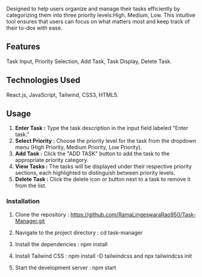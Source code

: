 Designed to help users organize and manage their tasks efficiently by categorizing them into three priority levels:High, Medium, Low. This intuitive tool ensures that users can focus on what matters most and keep track of their to-dos with ease.

## Features

  Task Input, Priority Selection, Add Task, Task Display, Delete Task.
  
## Technologies Used

  React.js, JavaScript, Tailwind, CSS3, HTML5.

## Usage
1. **Enter Task :** Type the task description in the input field labeled "Enter task."
2. **Select Priority :** Choose the priority level for the task from the dropdown menu (High Priority, Medium Priority, Low Priority).
3. **Add Task :** Click the "ADD TASK" button to add the task to the appropriate priority category.
4. **View Tasks :** The tasks will be displayed under their respective priority sections, each highlighted to distinguish between priority levels.
5. **Delete Task :** Click the delete icon or button next to a task to remove it from the list.

### Installation
1. Clone the repository : https://github.com/RamaLingeswaraRao950/Task-Manager.git
   
2. Navigate to the project directory : cd task-manager
    
3. Install the dependencies : npm install
    
4. Install Tailwind CSS : npm install -D tailwindcss   and   npx tailwindcss init

5. Start the development server :   npm start
